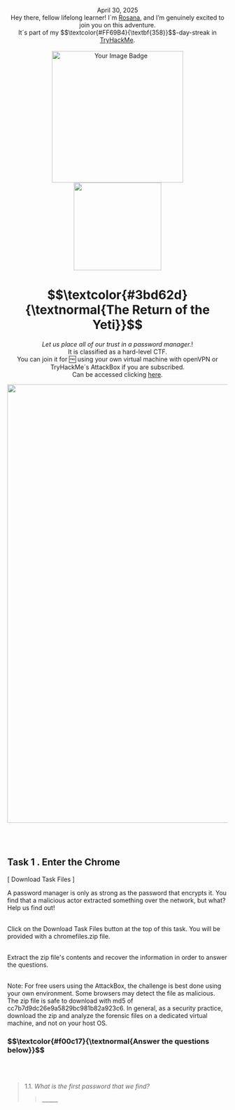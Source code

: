 <p align="center">April 30, 2025<br>
Hey there, fellow lifelong learner! I´m <a href="https://www.linkedin.com/in/rosanafssantos/">Rosana</a>, and I’m genuinely excited to join you on this adventure.<br>
It´s part of my $$\textcolor{#FF69B4}{\textbf{358}}$$-day-streak in  <a href="https://tryhackme.com">TryHackMe</a>.<br><br>
<img width="300px" src="" alt="Your Image Badge"><br>
<img width="200px" src=""><br></p>
<h1 align="center"> $$\textcolor{#3bd62d}{\textnormal{The Return of the Yeti}}$$</h1>
<p align="center"><em>Let us place all of our trust in a password manager.</em>!<br>
It is classified as a hard-level CTF.<br>
You can join it for 🆓 using your own virtual machine with openVPN or TryHackMe´s AttackBox if you are subscribed.<br>
Can be accessed clicking  <a href="https://tryhackme.com/room/chrome">here</a>.</p>


<p align="center"> <img width="1000px" src=""> </p>

<br>
<br>

<h2>Task 1 . Enter the Chrome</h2>

<p>[  Download Task Files  ]</p>

<p>A password manager is only as strong as the password that encrypts it. You find that a malicious actor extracted something over the network, but what? Help us find out!<br><br>



Click on the Download Task Files button at the top of this task. You will be provided with a chromefiles.zip file.<br><br>



Extract the zip file's contents and recover the information in order to answer the questions.<br><br>



Note: For free users using the AttackBox, the challenge is best done using your own environment. Some browsers may detect the file as malicious. The zip file is safe to download with md5 of cc7b7d9dc26e9a5829bc981b82a923c6. In general, as a security practice, download the zip and analyze the forensic files on a dedicated virtual machine, and not on your host OS.</p>

<h3 align="left"> $$\textcolor{#f00c17}{\textnormal{Answer the questions below}}$$ </h3>

<br>

<br>

> 1.1. <em>What is the first password that we find?</em><br><a id='1.1'></a>
>> <strong><code>_____</code></strong><br>
<p></p>

<br>

